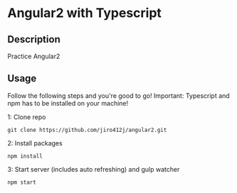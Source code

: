 # Angular2 with Typescript

## Description
Practice Angular2
## Usage
Follow the following steps and you're good to go! Important: Typescript and npm has to be installed on your machine!

1: Clone repo
```
git clone https://github.com/jiro412j/angular2.git
```
2: Install packages
```
npm install
```
3: Start server (includes auto refreshing) and gulp watcher
```
npm start
```
